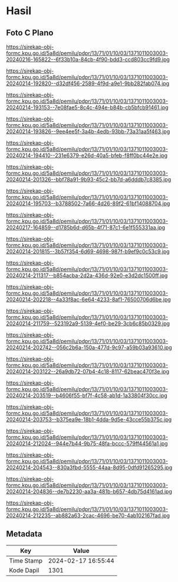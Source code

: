 # Hasil

## Foto C Plano

https://sirekap-obj-formc.kpu.go.id/5a8d/pemilu/pdpr/13/71/01/10/03/1371011003003-20240216-165822--6f33b10a-84cb-4f90-bdd3-ccd803cc9fd9.jpg

https://sirekap-obj-formc.kpu.go.id/5a8d/pemilu/pdpr/13/71/01/10/03/1371011003003-20240214-192820--d32df456-2589-4f9d-a9e1-9bb282fab074.jpg

https://sirekap-obj-formc.kpu.go.id/5a8d/pemilu/pdpr/13/71/01/10/03/1371011003003-20240214-193153--7e08fae5-8c4c-494e-b84b-cb5bfcb91461.jpg

https://sirekap-obj-formc.kpu.go.id/5a8d/pemilu/pdpr/13/71/01/10/03/1371011003003-20240214-193826--9ee4ee5f-3a4b-4edb-93bb-73a31aa5f463.jpg

https://sirekap-obj-formc.kpu.go.id/5a8d/pemilu/pdpr/13/71/01/10/03/1371011003003-20240214-194410--231e6379-e26d-40a5-bfeb-f8ff0bc44e2e.jpg

https://sirekap-obj-formc.kpu.go.id/5a8d/pemilu/pdpr/13/71/01/10/03/1371011003003-20240214-201326--bbf78a91-9b93-45c2-bb7d-a6dddb7c8385.jpg

https://sirekap-obj-formc.kpu.go.id/5a8d/pemilu/pdpr/13/71/01/10/03/1371011003003-20240214-195703--b3788502-7a66-4d26-89f2-61bf14088704.jpg

https://sirekap-obj-formc.kpu.go.id/5a8d/pemilu/pdpr/13/71/01/10/03/1371011003003-20240217-164859--d1785b6d-d65b-4f71-87c1-6e1f555331aa.jpg

https://sirekap-obj-formc.kpu.go.id/5a8d/pemilu/pdpr/13/71/01/10/03/1371011003003-20240214-201815--3b57f354-6d69-4698-987f-b9ef9c0c53c9.jpg

https://sirekap-obj-formc.kpu.go.id/5a8d/pemilu/pdpr/13/71/01/10/03/1371011003003-20240214-211317--b854acba-2d2a-436d-92e0-e3d2dc1500ff.jpg

https://sirekap-obj-formc.kpu.go.id/5a8d/pemilu/pdpr/13/71/01/10/03/1371011003003-20240214-202218--4a33f8ac-6e64-4233-8af1-76500706d6be.jpg

https://sirekap-obj-formc.kpu.go.id/5a8d/pemilu/pdpr/13/71/01/10/03/1371011003003-20240214-211759--523192a9-5139-4ef0-be29-3cb6c85b0329.jpg

https://sirekap-obj-formc.kpu.go.id/5a8d/pemilu/pdpr/13/71/01/10/03/1371011003003-20240214-202742--056c2b6a-150a-477d-9c97-a59b03a93610.jpg

https://sirekap-obj-formc.kpu.go.id/5a8d/pemilu/pdpr/13/71/01/10/03/1371011003003-20240214-203122--26a9db72-07b4-4c18-8117-62beac470f3e.jpg

https://sirekap-obj-formc.kpu.go.id/5a8d/pemilu/pdpr/13/71/01/10/03/1371011003003-20240214-203519--b4606f55-bf7f-4c58-ab1d-1a33804f30cc.jpg

https://sirekap-obj-formc.kpu.go.id/5a8d/pemilu/pdpr/13/71/01/10/03/1371011003003-20240214-203753--b375ea9e-18b1-4dda-9d5e-43cce55b375c.jpg

https://sirekap-obj-formc.kpu.go.id/5a8d/pemilu/pdpr/13/71/01/10/03/1371011003003-20240214-212024--944e7b44-9b75-48fa-bccc-579ff44561a1.jpg

https://sirekap-obj-formc.kpu.go.id/5a8d/pemilu/pdpr/13/71/01/10/03/1371011003003-20240214-204543--830a3fbd-5555-44aa-8d95-0dfd91265295.jpg

https://sirekap-obj-formc.kpu.go.id/5a8d/pemilu/pdpr/13/71/01/10/03/1371011003003-20240214-204836--de7b2230-aa3a-481b-b657-4db75d4161ad.jpg

https://sirekap-obj-formc.kpu.go.id/5a8d/pemilu/pdpr/13/71/01/10/03/1371011003003-20240214-212235--ab882a63-2cac-4696-be70-4ab102167fad.jpg


## Metadata

| Key        | Value               |
| ---------- | ------------------- |
| Time Stamp | 2024-02-17 16:55:44 |
| Kode Dapil | 1301                |



